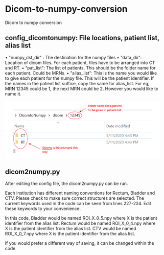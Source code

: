 # Dicom-to-numpy-conversion
Dicom to numpy conversion

## config_dicomtonumpy: File locations, patient list, alias list
•	"numpy_dst_dir" : The destination for the numpy files
•	"data_dir": Location of dicom files. For each patient, files have to be arranged into CT and RT. 
•	"pat_list": The list of patients. This should be the folder name for each patient. Could be MRNs.
•	"alias_list": This is the name you would like to give each patient for the numpy file. This will be the patient identifier. If the names in the patient list suffice, copy the same for alias_list. For eg, MRN 12345 could be 1, the next MRN could be 2. However you would like to name it.


<img src="directoryformat.png" align="center" />

## dicom2numpy.py
After editing the config file, the dicom2numpy.py can be run. 

Each institution has different naming conventions for Rectum, Bladder and CTV. Please check to make sure correct structures are selected. The current keywords used in the code can be seen from lines 227-234. Edit these keywords to your convenience.

In this code,
Bladder would be named ROI_X_0_5.npy where X is the patient identifier from the alias list.
Rectum would be named ROI_X_0_4.npy where X is the patient identifier from the alias list.
CTV would be named ROI_X_0_7.npy where X is the patient identifier from the alias list.

If you would prefer a different way of saving, it can be changed within the code.


 




